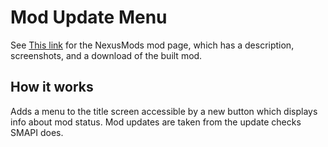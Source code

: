 # Mod Update Menu


See [This link](https://www.nexusmods.com/stardewvalley/mods/2536/) for the NexusMods mod page, which has a description, screenshots, and a download of the built mod.

## How it works

Adds a menu to the title screen accessible by a new button which displays info about mod status. Mod updates are taken from the update checks SMAPI does.